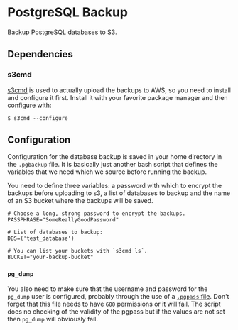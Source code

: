 # PostgreSQL Backup

Backup PostgreSQL databases to S3.

## Dependencies

### s3cmd

[s3cmd](https://github.com/s3tools/s3cmd) is used to actually upload the
backups to AWS, so you need to install and configure it first. Install it
with your favorite package manager and then configure with:

```shell
$ s3cmd --configure
```

## Configuration

Configuration for the database backup is saved in your home directory in the
`.pgbackup` file. It is basically just another bash script that defines the
variables that we need which we source before running the backup.

You need to define three variables: a password with which to encrypt the
backups before uploading to s3, a list of databases to backup and the name of
an S3 bucket where the backups will be saved.

```shell
# Choose a long, strong password to encrypt the backups.
PASSPHRASE="SomeReallyGoodPassword"

# List of databases to backup:
DBS=('test_database')

# You can list your buckets with `s3cmd ls`.
BUCKET="your-backup-bucket"
```

### `pg_dump`

You also need to make sure that the username and password for the `pg_dump`
user is configured, probably through the use of a
[`.pgpass` file](https://www.postgresql.org/docs/current/static/libpq-pgpass.html).
Don't forget that this file needs to have `600` permissions or it will fail.
The script does no checking of the validity of the pgpass but if the values
are not set then `pg_dump` will obviously fail.
